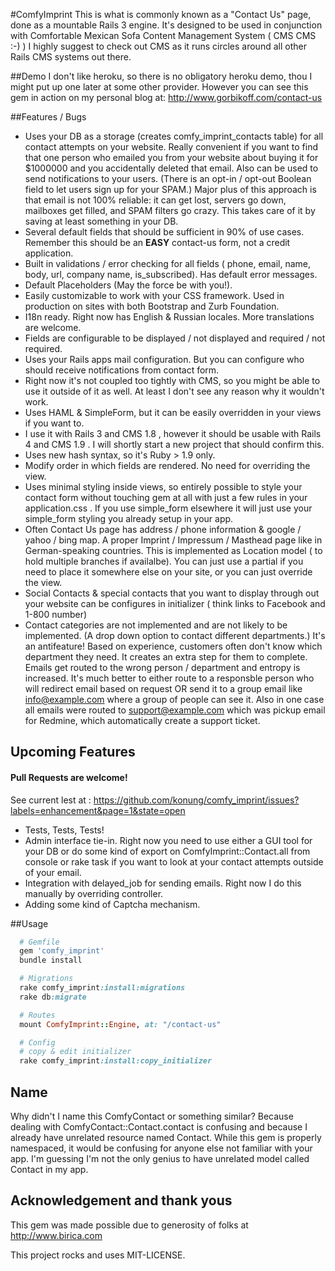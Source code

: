 #ComfyImprint
This is what is commonly known as a "Contact Us" page, done as a mountable Rails 3 engine. It's designed to be used in conjunction with Comfortable Mexican Sofa Content Management System ( CMS CMS :-) ) I highly suggest to check out CMS as it runs circles around all other Rails CMS systems out there.

##Demo
I don't like heroku, so there is no obligatory heroku demo, thou I might put up one later at some other provider. However you can see this gem in action on my personal blog at: http://www.gorbikoff.com/contact-us

##Features / Bugs

- Uses your DB as a storage (creates comfy_imprint_contacts table) for all contact attempts on your website. Really convenient if you want to find that one person who emailed you from your website about buying it for $1000000 and you accidentally deleted that email. Also can be used to send notifications to your users. (There is an opt-in / opt-out Boolean field to let users sign up for your SPAM.) Major plus of this approach is that email is not 100% reliable: it can get lost, servers go down, mailboxes get filled, and SPAM filters go crazy. This takes care of it by saving at least something in your DB.
- Several default fields that should be sufficient in 90% of use cases. Remember this should be an **EASY** contact-us form, not a credit application.
- Built in validations / error checking for all fields ( phone, email, name, body, url, company name, is_subscribed). Has default error messages.
- Default Placeholders (May the force be with you!).
- Easily customizable to work with your CSS framework. Used in production on sites with both Bootstrap and Zurb Foundation.
- I18n ready. Right now has English & Russian locales. More  translations are welcome.
- Fields are configurable to be displayed / not displayed and required / not required.
- Uses your Rails apps mail configuration. But you can configure who should receive notifications from contact form.
- Right now it's not coupled too tightly with CMS, so you might be able to use it outside of it as well. At least I don't see any reason why it wouldn't work.
- Uses HAML & SimpleForm, but it can be easily overridden in your views if you want to.
- I use it with Rails 3 and CMS 1.8 , however it should be usable with Rails 4 and CMS 1.9 . I will shortly start a new project that should confirm this.
- Uses new hash syntax, so it's Ruby > 1.9 only.
- Modify order in which fields are rendered. No need for overriding the view.
- Uses minimal styling inside views, so entirely possible to style your contact form without touching gem at all with just a few rules in your application.css . If you use simple_form elsewhere it will just use your simple_form styling you already setup in your app.
- Often  Contact Us page has  address / phone information & google / yahoo / bing map. A proper Imprint / Impressum / Masthead page like in German-speaking countries. This is implemented as Location model ( to hold multiple branches if availalbe). You can just use a partial if you need to place it somewhere else on your site, or you can just override the view.
- Social Contacts & special contacts that you want to display through out your website can be configures in initializer ( think links to Facebook and 1-800 number)
- Contact categories are not implemented and are not likely to be implemented. (A drop down option to contact different departments.) It's an antifeature! Based on experience, customers often don't know which department they need. It creates an extra step for them to complete. Emails get routed to the wrong person / department and entropy is increased. It's much better to either route to a responsble person who will redirect email based on request OR send it to a group email like info@example.com where a group of people can see it. Also in one case all emails were routed to support@example.com which was pickup email for Redmine, which automatically create a support ticket.

## Upcoming Features
#### Pull Requests are welcome!

See current lest at : https://github.com/konung/comfy_imprint/issues?labels=enhancement&page=1&state=open

- Tests, Tests, Tests!
- Admin interface tie-in. Right now you need to use either a GUI tool for your DB or do some kind of export on ComfyImprint::Contact.all from console or rake task if you want to look at your contact attempts outside of your email.
- Integration with delayed_job for sending emails. Right now I do this manually by overriding controller.
- Adding some kind of Captcha mechanism.

##Usage
```ruby
  # Gemfile
  gem 'comfy_imprint'
  bundle install

  # Migrations
  rake comfy_imprint:install:migrations
  rake db:migrate

  # Routes
  mount ComfyImprint::Engine, at: "/contact-us"

  # Config
  # copy & edit initializer
  rake comfy_imprint:install:copy_initializer

```

## Name
Why didn't I name this ComfyContact or something similar? Because dealing with ComfyContact::Contact.contact is confusing and because I already have unrelated resource named Contact. While this gem is properly namespaced, it would be confusing for anyone else not familiar with your app. I'm guessing I'm not the only genius to have unrelated model called Contact in my app.

## Acknowledgement and thank yous
This gem was made possible due to generosity of folks at http://www.birica.com


This project rocks and uses MIT-LICENSE.
